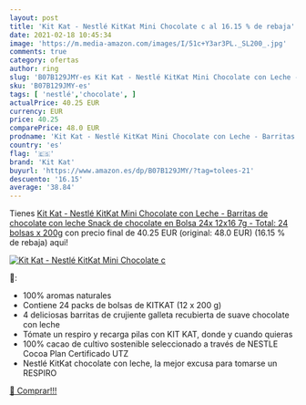 ```yaml
---
layout: post
title: 'Kit Kat - Nestlé KitKat Mini Chocolate c al 16.15 % de rebaja'
date: 2021-02-18 10:45:34
image: 'https://m.media-amazon.com/images/I/51c+Y3ar3PL._SL200_.jpg'
comments: true
category: ofertas
author: ring
slug: 'B07B129JMY-es Kit Kat - Nestlé KitKat Mini Chocolate con Leche -...'
sku: 'B07B129JMY-es'
tags: [ 'nestlé','chocolate', ]
actualPrice: 40.25 EUR
currency: EUR
price: 40.25
comparePrice: 48.0 EUR
prodname: 'Kit Kat - Nestlé KitKat Mini Chocolate con Leche - Barritas de chocolate con leche  Snack de chocolate en Bolsa 24x 12x16 7g  - Total: 24 bolsas x 200g'
country: 'es'
flag: '🇪🇸'
brand: 'Kit Kat'
buyurl: 'https://www.amazon.es/dp/B07B129JMY/?tag=tolees-21'
descuento: '16.15'
average: '38.84'
---
```


Tienes [Kit Kat - Nestlé KitKat Mini Chocolate con Leche - Barritas de chocolate con leche  Snack de chocolate en Bolsa 24x 12x16 7g  - Total: 24 bolsas x 200g](https://www.amazon.es/dp/B07B129JMY/?tag=tolees-21) con precio final de  40.25 EUR (original: 48.0 EUR) (16.15 %  de rebaja) aqui!

[![Kit Kat - Nestlé KitKat Mini Chocolate c](https://m.media-amazon.com/images/I/51c+Y3ar3PL._SL200_.jpg)](https://www.amazon.es/dp/B07B129JMY/?tag=tolees-21)

🔎:

- 100% aromas naturales
- Contiene 24 packs de bolsas de KITKAT (12 x 200 g)
- 4 deliciosas barritas de crujiente galleta recubierta de suave chocolate con leche
- Tómate un respiro y recarga pilas con KIT KAT, donde y cuando quieras
- 100% cacao de cultivo sostenible seleccionado a través de NESTLE Cocoa Plan Certificado UTZ
- Nestlé KitKat chocolate con leche, la mejor excusa para tomarse un RESPIRO

[🛒 Comprar!!!](https://www.amazon.es/dp/B07B129JMY/?tag=tolees-21)
